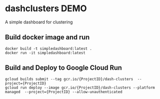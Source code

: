 # dashclusters DEMO
A simple dashboard for clustering

## Build docker image and run
`docker build -t simpledashboard:latest .`  
`docker run -it simpledashboard:latest`

## Build and Deploy to Google Cloud Run
`gcloud builds submit --tag gcr.io/{ProjectID}/dash-clusters  --project={ProjectID}`    
`gcloud run deploy --image gcr.io/{ProjectID}/dash-clusters --platform managed  --project={ProjectID} --allow-unauthenticated`